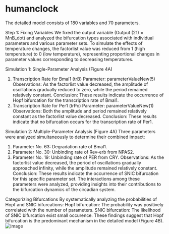 # humanclock

The detailed model consists of 180 variables and 70 parameters.
 
Step 1: Fixing Variables
We fixed the output variable (Output (21) = MnB_dot) and analyzed the bifurcation types associated with individual parameters and various parameter sets. To simulate the effects of temperature changes, the factorlist value was reduced from 1 (high temperature) to 0 (low temperature), representing proportional changes in parameter values corresponding to decreasing temperatures.
 
Simulation 1: Single-Parameter Analysis (Figure 4A)
1.	Transcription Rate for Bmal1 (trB)
Parameter: parameterValueNew(5)
Observations: As the factorlist value decreased, the amplitude of oscillations gradually reduced to zero, while the period remained relatively constant.
Conclusion: These results indicate the occurrence of Hopf bifurcation for the transcription rate of Bmal1.
2.	Transcription Rate for Per1 (trPo)
Parameter: parameterValueNew(1)
Observations: Both the amplitude and period remained relatively constant as the factorlist value decreased.
Conclusion: These results indicate that no bifurcation occurs for the transcription rate of Per1.
 
Simulation 2: Multiple-Parameter Analysis (Figure 4A)
Three parameters were analyzed simultaneously to determine their combined impact:
1.	Parameter No. 63: Degradation rate of Bmal1.
2.	Parameter No. 30: Unbinding rate of Rev-erb from NPAS2.
3.	Parameter No. 19: Unbinding rate of PER from CRY. 
Observations: As the factorlist value decreased, the period of oscillations gradually approached infinity, while the amplitude remained relatively constant.
Conclusion: These results indicate the occurrence of SNIC bifurcation for this specific parameter set.
The interactions among these parameters were analyzed, providing insights into their contributions to the bifurcation dynamics of the circadian system.
 
Categorizing Bifurcations
By systematically analyzing the probabilities of Hopf and SNIC bifurcations:
Hopf bifurcation: The probability was positively correlated with the number of parameters.
SNIC bifurcation: The likelihood of SNIC bifurcation exist small occurence.
These findings suggest that Hopf bifurcation is the predominant mechanism in the detailed model (Figure 4B).
![image](https://github.com/user-attachments/assets/fc01c27f-3b77-4a03-9d61-253fca34b471)


